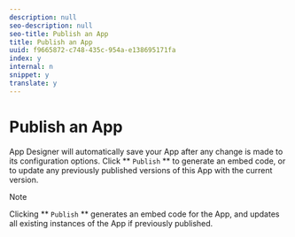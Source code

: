 ```yaml
---
description: null
seo-description: null
seo-title: Publish an App
title: Publish an App
uuid: f9665872-c748-435c-954a-e138695171fa
index: y
internal: n
snippet: y
translate: y
---
```


# Publish an App

App Designer will automatically save your App after any change is made to its configuration options. Click ** `Publish` ** to generate an embed code, or to update any previously published versions of this App with the current version.

>[!NOTE]
>
>Clicking ** `Publish` ** generates an embed code for the App, and updates all existing instances of the App if previously published.


